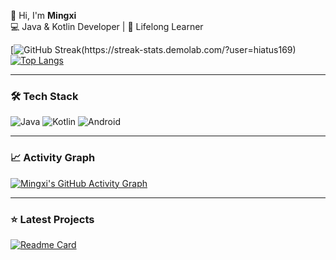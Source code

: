 👋 Hi, I'm **Mingxi**  
💻 Java & Kotlin Developer | 🌱 Lifelong Learner  

[![GitHub Streak(https://streak-stats.demolab.com/?user=hiatus169)](https://git.io/streak-stats)
[![Top Langs](https://github-readme-stats.vercel.app/api/top-langs/?username=hiatus169&layout=compact&theme=vision-friendly-dark&hide=html,css)](https://github.com/anuraghazra/github-readme-stats)

---

### 🛠 Tech Stack
![Java](https://img.shields.io/badge/Java-ED8B00?style=for-the-badge&logo=openjdk&logoColor=white)
![Kotlin](https://img.shields.io/badge/Kotlin-7F52FF?style=for-the-badge&logo=kotlin&logoColor=white)
![Android](https://img.shields.io/badge/Android-3DDC84?style=for-the-badge&logo=android&logoColor=white)

---

### 📈 Activity Graph
[![Mingxi's GitHub Activity Graph](https://github-readme-activity-graph.vercel.app/graph?username=hiatus169&theme=github-compact)](https://github.com/ashutosh00710/github-readme-activity-graph)

---

### ⭐ Latest Projects
[![Readme Card](https://github-readme-stats.vercel.app/api/pin/?username=hiatus169&repo=Camellia&theme=dark)](https://github.com/hiatus169/Camellia)
